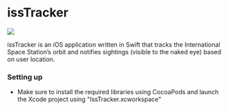 # issTracker #
![](https://img.shields.io/badge/language-swift3-green.svg)

issTracker is an iOS application written in Swift that tracks the International Space Station’s orbit and notifies sightings (visible to the naked eye) based on user location.

### Setting up ###

* Make sure to install the required libraries using CocoaPods and launch the Xcode project using "IssTracker.xcworkspace"
